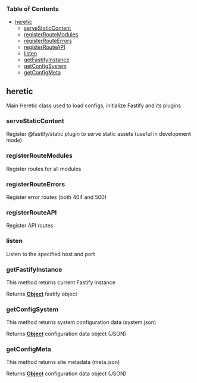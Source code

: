 <!-- Generated by documentation.js. Update this documentation by updating the source code. -->

### Table of Contents

*   [heretic][1]
    *   [serveStaticContent][2]
    *   [registerRouteModules][3]
    *   [registerRouteErrors][4]
    *   [registerRouteAPI][5]
    *   [listen][6]
    *   [getFastifyInstance][7]
    *   [getConfigSystem][8]
    *   [getConfigMeta][9]

## heretic

Main Heretic class used to load configs,
initialize Fastify and its plugins

### serveStaticContent

Register @fastify/static plugin to serve static
assets (useful in development mode)

### registerRouteModules

Register routes for all modules

### registerRouteErrors

Register error routes (both 404 and 500)

### registerRouteAPI

Register API routes

### listen

Listen to the specified host and port

### getFastifyInstance

This method returns current Fastify instance

Returns **[Object][10]** fastify object

### getConfigSystem

This method returns system configuration data (system.json)

Returns **[Object][10]** configuration data object (JSON)

### getConfigMeta

This method returns site metadata (meta.json)

Returns **[Object][10]** configuration data object (JSON)

[1]: #heretic

[2]: #servestaticcontent

[3]: #registerroutemodules

[4]: #registerrouteerrors

[5]: #registerrouteapi

[6]: #listen

[7]: #getfastifyinstance

[8]: #getconfigsystem

[9]: #getconfigmeta

[10]: https://developer.mozilla.org/docs/Web/JavaScript/Reference/Global_Objects/Object
